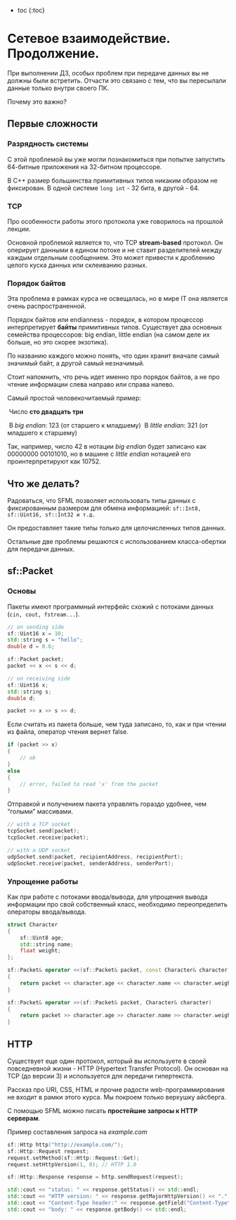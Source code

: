 * toc
{:toc}

#	Сетевое взаимодействие. Продолжение.

При выполнении ДЗ, особых проблем при передаче данных вы не должны были встретить. Отчасти это связано с тем, что вы пересылали данные только внутри своего ПК.

Почему это важно?

##  Первые сложности

### Разрядность системы

С этой проблемой вы уже могли познакомиться при попытке запустить 64-битные приложения на 32-битном процессоре.

В С++ размер большинства примитивных типов никаким образом не фиксирован. В одной системе `long int` - 32 бита, в другой - 64.

### TCP

Про особенности работы этого протокола уже говорилось на прошлой лекции. 

Основной проблемой является то, что TCP **stream-based** протокол. Он оперирует данными в едином потоке и не ставит разделителей между каждым отдельным сообщением. Это может привести к дроблению целого куска данных или склеиванию разных.

### Порядок байтов

Эта проблема в рамках курса не освещалась, но в мире IT она является очень распространенной.

Порядок байтов или endianness - порядок, в котором процессор интерпретирует **байты** примитивных типов. Существует два основных семейства процессоров: big endian, little endian (на самом деле их больше, но это скорее экзотика). 

По названию каждого можно понять, что один хранит вначале самый значимый байт, а другой самый незначимый.

Стоит напомнить, что речь идет именно про порядок байтов, а не про чтение информации слева направо или справа налево.

Самый простой человекочитаемый пример:

​	Число **сто двадцать три**

​	В *big endian*: 123 (от старшего к младшему)
​	В *little endian*: 321 (от младшего к старшему)

Так, например, число 42 в нотации *big endian* будет записано как 00000000 00101010, но в машине с *little endian* нотацией его проинтерпретируют как 10752.

## Что же делать?

Радоваться, что SFML позволяет использовать типы данных с фиксированным размером для обмена информацией: `sf::Int8, sf::Uint16, sf::Int32 и т.д.`

Он предоставляет такие типы только для целочисленных типов данных.

Остальные две проблемы решаются с использованием класса-обертки для передачи данных.

## sf::Packet

### Основы

Пакеты имеют программный интерфейс схожий с потоками данных (`cin, cout, fstream...`).

```c++
// on sending side
sf::Uint16 x = 10;
std::string s = "hello";
double d = 0.6;

sf::Packet packet;
packet << x << s << d;
```

```c++
// on receiving side
sf::Uint16 x;
std::string s;
double d;

packet >> x >> s >> d;
```

Если считать из пакета больше, чем туда записано, то, как и при чтении из файла, оператор чтения вернет false.

```c++
if (packet >> x)
{
    // ok
}
else
{
    // error, failed to read 'x' from the packet
}
```

Отправкой и получением пакета управлять гораздо удобнее, чем “голыми” массивами.

```c++
// with a TCP socket
tcpSocket.send(packet);
tcpSocket.receive(packet);

// with a UDP socket
udpSocket.send(packet, recipientAddress, recipientPort);
udpSocket.receive(packet, senderAddress, senderPort);
```

### Упрощение работы

Как при работе с потоками ввода/вывода, для упрощения вывода информации про свой собственный класс, необходимо переопределить операторы ввода/вывода.

```c++
struct Character
{
    sf::Uint8 age;
    std::string name;
    float weight;
};

sf::Packet& operator <<(sf::Packet& packet, const Character& character)
{
    return packet << character.age << character.name << character.weight;
}

sf::Packet& operator >>(sf::Packet& packet, Character& character)
{
    return packet >> character.age >> character.name >> character.weight;
}
```

## HTTP

Существует еще один протокол, который вы используете в своей повседневной жизни - HTTP (Hypertext Transfer Protocol). Он основан на TCP (до версии 3) и используется для передачи гипертекста. 

Рассказ про URI, CSS, HTML и прочие радости web-программирования не входит в рамки этого курса. Мы покроем только верхушку айсберга.

С помощью SFML можно писать **простейшие запросы к HTTP серверам**. 

Пример составления запроса на *example.com*

```c++
sf::Http http("http://example.com/");
sf::Http::Request request;
request.setMethod(sf::Http::Request::Get);
request.setHttpVersion(1, 0); // HTTP 1.0

sf::Http::Response response = http.sendRequest(request);

std::cout << "status: " << response.getStatus() << std::endl;
std::cout << "HTTP version: " << response.getMajorHttpVersion() << "." << response.getMinorHttpVersion() << std::endl;
std::cout << "Content-Type header:" << response.getField("Content-Type") << std::endl;
std::cout << "body: " << response.getBody() << std::endl;
```

